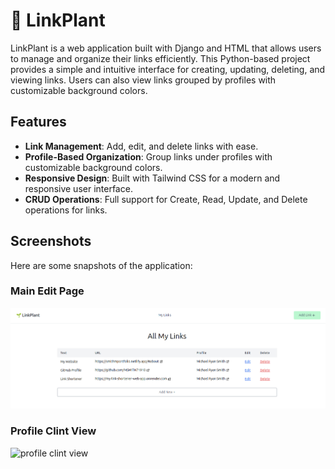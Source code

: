# 🌱 LinkPlant

LinkPlant is a web application built with Django and HTML that allows users to manage and organize their links efficiently. This Python-based project provides a simple and intuitive interface for creating, updating, deleting, and viewing links. Users can also view links grouped by profiles with customizable background colors.

## Features

- **Link Management**: Add, edit, and delete links with ease.
- **Profile-Based Organization**: Group links under profiles with customizable background colors.
- **Responsive Design**: Built with Tailwind CSS for a modern and responsive user interface.
- **CRUD Operations**: Full support for Create, Read, Update, and Delete operations for links.

## Screenshots

Here are some snapshots of the application:

### Main Edit Page
![main edit page](images/LinkPlant.png)


### Profile Clint View
![profile clint view](path/to/profile-view-screenshot.png)

